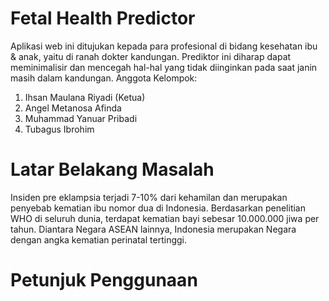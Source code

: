 # Fetal Health Predictor
Aplikasi web ini ditujukan kepada para profesional di bidang kesehatan ibu & anak, yaitu di ranah dokter kandungan. Prediktor ini diharap dapat meminimalisir dan mencegah hal-hal yang tidak diinginkan pada saat janin masih dalam kandungan.
Anggota Kelompok: 
1. Ihsan Maulana Riyadi (Ketua)
2. Angel Metanosa Afinda
3. Muhammad Yanuar Pribadi
4. Tubagus Ibrohim
# Latar Belakang Masalah
Insiden pre eklampsia terjadi 7-10% dari kehamilan dan merupakan penyebab kematian ibu nomor dua di Indonesia. Berdasarkan penelitian WHO di seluruh dunia, terdapat kematian bayi sebesar 10.000.000 jiwa per tahun. Diantara Negara ASEAN lainnya, Indonesia merupakan Negara dengan angka kematian perinatal tertinggi.
# Petunjuk Penggunaan





